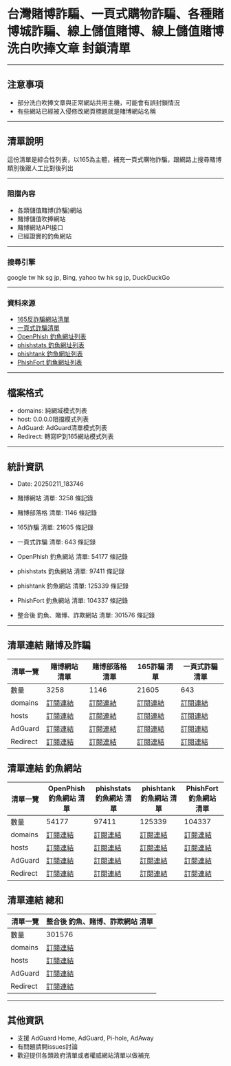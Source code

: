 # 台灣賭博詐騙、一頁式購物詐騙、各種賭博城詐騙、線上儲值賭博、線上儲值賭博洗白吹捧文章 封鎖清單
----------------------------------------------------------------
## 注意事項
- 部分洗白吹捧文章與正常網站共用主機，可能會有誤封鎖情況
- 有些網站已經被入侵修改網頁標題就是賭博網站名稱

----------------------------------------------------------------
## 清單說明
這份清單是綜合性列表，以165為主體，補充一頁式購物詐騙，跟網路上搜尋賭博類別後跟人工比對後列出

----------------------------------------------------------------
### 阻擋內容
- 各類儲值賭博(詐騙)網站
- 賭博儲值吹捧網站
- 賭博網站API接口
- 已經證實的釣魚網站

----------------------------------------------------------------
### 搜尋引擎
 google tw hk sg jp, Bing, yahoo tw hk sg jp, DuckDuckGo

----------------------------------------------------------------
### 資料來源
- [165反詐騙網站清單](https://data.gov.tw/dataset/160055)
- [一頁式詐騙清單](https://data.gov.tw/dataset/165027)
- [OpenPhish 釣魚網址列表](https://openphish.com)
- [phishstats 釣魚網址列表](https://phishstats.info/)
- [phishtank 釣魚網址列表](https://www.phishtank.com/)
- [PhishFort 釣魚網址列表](https://www.phishfort.com/)

----------------------------------------------------------------
## 檔案格式
- domains: 純網域模式列表
- host: 0.0.0.0阻擋模式列表
- AdGuard: AdGuard清單模式列表
- Redirect: 轉寫IP到165網站模式列表

----------------------------------------------------------------
## 統計資訊
- Date: 20250211_183746

- 賭博網站 清單: 3258 條記錄
- 賭博部落格 清單: 1146 條記錄
- 165詐騙 清單: 21605 條記錄
- 一頁式詐騙 清單: 643 條記錄
- OpenPhish 釣魚網站 清單: 54177 條記錄
- phishstats 釣魚網站 清單: 97411 條記錄
- phishtank 釣魚網站 清單: 125339 條記錄
- PhishFort 釣魚網站 清單: 104337 條記錄
- 整合後 釣魚、賭博、詐欺網站 清單: 301576 條記錄
----------------------------------------------------------------

## 清單連結 賭博及詐騙
|     清單一覽    | 賭博網站 清單  | 賭博部落格 清單 | 165詐騙 清單 | 一頁式詐騙 清單 |
| -------------- | ------------------ | ----------------- | ----------------- | ----------------- |
| 數量            | 3258  | 1146 | 21605 | 643 |
| domains        | [訂閱連結]() | [訂閱連結]() | [訂閱連結]() | [訂閱連結]() |
| hosts          | [訂閱連結]() | [訂閱連結]() | [訂閱連結]() | [訂閱連結]() |
| AdGuard        | [訂閱連結]() | [訂閱連結]() | [訂閱連結]() | [訂閱連結]() |
| Redirect       | [訂閱連結]() | [訂閱連結]() | [訂閱連結]() | [訂閱連結]() |


## 清單連結 釣魚網站
|     清單一覽    | OpenPhish 釣魚網站 清單  | phishstats 釣魚網站 清單 | phishtank 釣魚網站 清單 | PhishFort 釣魚網站 清單 |
| -------------- | ------------------ | ----------------- | ----------------- | ----------------- |
| 數量            | 54177  | 97411 | 125339 | 104337 |
| domains        | [訂閱連結]() | [訂閱連結]() | [訂閱連結]() | [訂閱連結]() |
| hosts          | [訂閱連結]() | [訂閱連結]() | [訂閱連結]() | [訂閱連結]() |
| AdGuard        | [訂閱連結]() | [訂閱連結]() | [訂閱連結]() | [訂閱連結]() |
| Redirect       | [訂閱連結]() | [訂閱連結]() | [訂閱連結]() | [訂閱連結]() |


## 清單連結 總和
|     清單一覽    | 整合後 釣魚、賭博、詐欺網站 清單 |
| -------------- | ----------------- |
| 數量            | 301576 |
| domains        | [訂閱連結]() |
| hosts          | [訂閱連結]() |
| AdGuard        | [訂閱連結]() |
| Redirect       | [訂閱連結]() |
----------------------------------------------------------------

## 其他資訊
- 支援 AdGuard Home, AdGuard, Pi-hole, AdAway
- 有問題請開issues討論
- 歡迎提供各類政府清單或者權威網站清單以做補充
